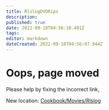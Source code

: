 ```yaml
---
title: RlslogDVDRips
description: 
published: true
date: 2022-09-18T04:56:10.491Z
tags: 
editor: markdown
dateCreated: 2022-09-18T04:56:07.944Z
---
```


# Oops, page moved
Please help by fixing the incorrect link,

New location: [Cookbook/Movies/Rlslog](/Cookbook/Movies/Rlslog)